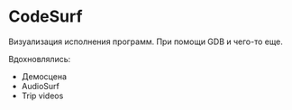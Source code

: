 CodeSurf
========

Визуализация исполнения программ. При помощи GDB и чего-то еще.

Вдохновлялись:

* Демосцена
* AudioSurf
* Trip videos

